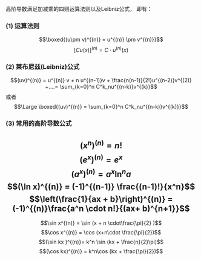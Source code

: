 高阶导数满足加减乘的四则运算法则以及Leibniz公式， 即有：
### (1) 运算法则
$$\boxed{(u\pm v)^{(n)} = u^{(n)} \pm v^{(n)}}$$
$$[C u(x)]^{(n)} = C \cdot u^{(n)}(x)$$
### (2) 莱布尼兹(Leibniz)公式
$$(uv)^{(n)} = u^{(n)} v + n u^{(n-1)}v + \frac{n(n-1)}{2!}u^{(n-2)}v^{(2)} +....= \sum_{k=0}^n C^k_nu^{(n-k)}v^{(k)}$$
或者
$$\Large \boxed{(uv)^{(n)} = \sum_{k=0}^n C^k_nu^{(n-k)}v^{(k)}}$$
### (3) 常用的高阶导数公式
$$(x^{n})^{(n)} = n!$$
$$(e^x)^{(n)} = e^x$$
$$(a^x)^{(n)} = a^x \ln^n a$$
$$(\ln x)^{(n)} = (-1)^{(n-1)} \frac{(n-1)!}{x^n}$$
$$\left(\frac{1}{ax + b}\right)^{(n)} = (-1)^{(n)}\frac{a^n \cdot  n!}{(ax+ b)^{n+1}}$$
---
$$\sin x^{(n)} = \sin (x + n \cdot\frac{\pi}{2} )$$
$$\cos x^{(n)} = \cos (x+n\cdot \frac{\pi}{2})$$
$$(\sin kx )^{(n)}= k^n \sin (kx + \frac{n}{2}\pi)$$
$$(\cos kx)^{(n)} = k^n\cos (kx + \frac{\pi}{2})$$
